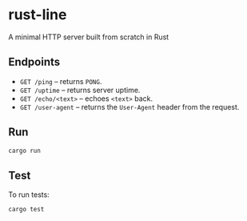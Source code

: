 # rust-line

A minimal HTTP server built from scratch in Rust

## Endpoints
- `GET /ping` – returns `PONG`.
- `GET /uptime` – returns server uptime.
- `GET /echo/<text>` – echoes `<text>` back.
- `GET /user-agent` – returns the `User-Agent` header from the request.

## Run

```bash
cargo run
````

## Test

To run tests:

```bash
cargo test
```
